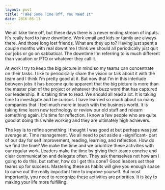 ```yaml
---
layout: post
title: "Take Some Time Off, You Need It"
date: 2016-06-13
---
```

We all take time off, but these days there is a never ending stream of inputs. It's really hard to have downtime. Work email and kids or family are always there. And those long lost friends. What are they up to? Having just spent a couple months with real downtime I think we should all periodically just quit our jobs or go on sabbatical. The downtime I'm referring to is much different than vacation or PTO or whatever they call it.

At work I try to keep the big picture in mind so my teams can concentrate on their tasks. I like to periodically share the vision or talk about it with the team and I think I'm pretty good at it. But now that I'm in this interlude between jobs it has become quite apparent that the big picture is more than the master plan of the project or whatever the buzz word that has captured our leadership. It is taking time to read. We should all read a lot. It is taking time to investigate and be curious. I have learned so much about so many companies that I feel much more in touch with the business world. It is taking time learn new technology or review our old stuff and relearn something again. It's time for reflection. I know a few people who are quite good at doing this while working and they are ultimately high achievers. 

The key is to refine something I thought I was good at but perhaps was just average at. Time management. We all need to put aside a -significant- part of our day for self improvement, reading, learning, and reflection. How do we find the time? We make the time and we prioritize these activities with our regular work. Leaders make the time by giving their teams concise and clear communication and delegate often. They ask themselves not how am I going to do this, but rather, how do I get this done? Good leaders set their teams up for success. Mastering these as habits will give you enough space to carve out the really important time to improve yourself. But most importantly, you need to recognize these activities are priorities. It is key to making your life more fulfilling. 
 
